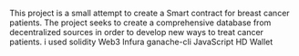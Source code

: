 This project is a small attempt to create a Smart contract for breast cancer patients.
The project seeks to create a comprehensive database from decentralized sources in order to develop new ways to treat cancer patients.
i used
solidity 
Web3 
Infura 
ganache-cli
JavaScript
HD Wallet

